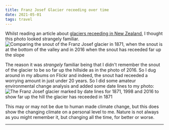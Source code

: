 ```yaml
---
title: Franz Josef Glacier receeding over time
date: 2021-05-01
tags: travel
---
```


Whilst reading an article about <a href="https://www.theguardian.com/environment/ng-interactive/2021/apr/29/end-of-the-ice-new-zealands-vanishing-glaciers">glaciers receeding in New Zealand</a>, I thought this photo looked strangely familiar. <img src="/assets/images/fjg-guardian.jpg" alt="Comparing the snout of the Franz Josef glacier in 1871, when the snout is at the bottom of the valley and in 2016 when the snout has receeded far up the slope" />

The reason it was <em>strangely</em> familiar being that I didn't remember the snout of the glacier to be so far up the hillside as in the photo of 2016. So I dug around in my albums on Flickr and indeed, the snout had receeded a worrying amount in just under 20 years.  So I did some amateur environmental change analysis and added some date lines to my photo: <img src="/assets/images/fjg-dates.jpg" alt="The Franz Josef glacier marked by date lines for 1871, 1998 and 2016 to show far up the hill the glacier has receeded in 1871" />

This may or may not be due to human made climate change, but this does show the changing climate on a personal level to me. Nature is not always as you might remember it, but changing all the time, for better or worse.

---
